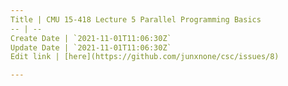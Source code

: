 ```yaml
---
Title | CMU 15-418 Lecture 5 Parallel Programming Basics
-- | --
Create Date | `2021-11-01T11:06:30Z`
Update Date | `2021-11-01T11:06:30Z`
Edit link | [here](https://github.com/junxnone/csc/issues/8)

---
```


